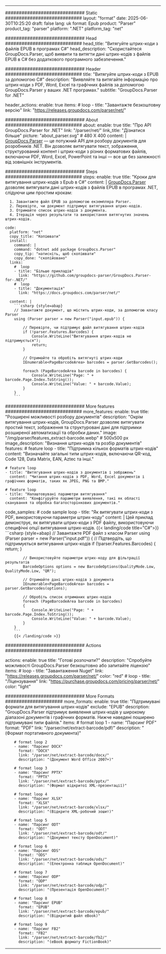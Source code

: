 


---
############################# Static ############################
layout: "format"
date:  2025-06-30T10:25:20
draft: false
lang: uk
format: Epub
product: "Parser"
product_tag: "parser"
platform: ".NET"
platform_tag: "net"

############################# Head ############################
head_title: "Витягуйте штрих-коди з файлів EPUB в програмах C#"
head_description: "Скористайтеся GroupDocs.Parser, щоб виявити та витягти дані штрих-кодів з файлів EPUB в C# без додаткового програмного забезпечення."

############################# Header ############################
title: "Витягуйте штрих-коди з EPUB за допомогою C#" 
description: "Виявляйте та витягайте інформацію про штрих-коди з PDF, Word, Excel та графічних файлів за допомогою GroupDocs.Parser у ваших .NET програмах."
subtitle: "GroupDocs.Parser for .NET" 

header_actions:
  enable: true
  items:
    #  loop
    - title: "Завантажте безкоштовну версію"
      link: "https://releases.groupdocs.com/parser/net/"
      
############################# About ############################
about:
    enable: true
    title: "Про API GroupDocs.Parser for .NET"
    link: "/parser/net/"
    link_title: "Дізнатися більше"
    picture: "about_parser.svg" # 480 X 400
    content: |
       [GroupDocs.Parser](/parser/net/) — це потужний API для розбору документів для розробників .NET. Він дозволяє витягувати текст, зображення, структурований контент і штрих-коди з різних форматових файлів, включаючи PDF, Word, Excel, PowerPoint та інші — все це без залежності від зовнішніх інструментів.

############################# Steps ############################
steps:
    enable: true
    title: "Кроки для витягування штрих-кодів з Epub в C#"
    content: |
      [GroupDocs.Parser](/parser/net/) дозволяє витягувати дані штрих-кодів з файлів EPUB в програмах .NET, слідуючи цим простим крокам:
      
      1. Завантажте файл EPUB за допомогою екземпляра Parser.
      2. Перевірте, чи документ підтримує витягування штрих-кодів.
      3. Отримайте список штрих-кодів з документа.
      4. Ітерація через результати та використання витягнутих значень штрих-кодів.
   
    code:
      platform: "net"
      copy_title: "Копіювати"
      install:
        command: |
        command: "dotnet add package GroupDocs.Parser"
        copy_tip: "натисніть, щоб скопіювати"
        copy_done: "скопійовано"
      links:
        #  loop
        - title: "Більше прикладів"
          link: "https://github.com/groupdocs-parser/GroupDocs.Parser-for-.NET/"
        #  loop
        - title: "Документація"
          link: "https://docs.groupdocs.com/parser/net/"
          
      content: |
        ```csharp {style=abap}
        // Завантажте документ, що містить штрих-коди, за допомогою класу Parser
        using (Parser parser = new Parser("input.epub")) {

            // Перевірте, чи підтримує файл витягування штрих-кодів
            if (!parser.Features.Barcodes) {
                Console.WriteLine("Витягування штрих-кодів не підтримується");
                return;
            }

            // Отримайте та обробіть витягнуті штрих-коди
            IEnumerable<PageBarcodeArea> barcodes = parser.GetBarcodes();

            foreach (PageBarcodeArea barcode in barcodes) {
                Console.WriteLine("Page: " + barcode.Page.Index.ToString());
                Console.WriteLine("Value: " + barcode.Value);
            }
        }
        ```  

############################# More features ############################
more_features:
  enable: true
  title: "Розширені можливості розбору документів"
  description: "Окрім витягування штрих-кодів, GroupDocs.Parser дозволяє витягувати простий текст, зображення та структуровані дані для підтримки розширеної автоматизації та обробки даних."
  image: "/img/parser/features_extract-barcode.webp" # 500x500 px
  image_description: "Визнання штрих-кодів та розбір документів"
  features:
    # feature loop
    - title: "Підтримка кількох форматів штрих-кодів"
      content: "Визначайте загальні типи штрих-кодів, включаючи QR-код, Code 128, Data Matrix, EAN, Aztec та інші."

    # feature loop
    - title: "Витягування штрих-кодів з документів і зображень"
      content: "Читання штрих-кодів з PDF, Word, Excel документів і графічних форматів, таких як JPEG, PNG та BMP."

    # feature loop
    - title: "Налаштовувані параметри витягування"
      content: "Конфігуруйте параметри виявлення, такі як області сканування та обробка багатосторінкових документів."
      
  code_samples:
    # code sample loop
    - title: "Як витягувати штрих-коди з PDF, використовуючи параметри штрих-коду"
      content: |
        Цей приклад демонструє, як витягувати штрих-коди з PDF файлу, використовуючи специфічні опції витягування штрих-кодів.
        {{< landing/code title="C#">}}
        ```csharp {style=abap}
        //  Завантажте PDF файл з класом Parser
        using (Parser parser = new Parser("input.pdf"))
        {
            // Підтвердіть, що підтримується витягування штрих-кодів
            if (!parser.Features.Barcodes)
            {
                return;
            }

            // Використовуйте параметри штрих-коду для фільтрації результатів
            BarcodeOptions options = new BarcodeOptions(QualityMode.Low, QualityMode.Low, "QR");

            // Отримайте дані штрих-кодів з документа
            IEnumerable<PageBarcodeArea> barcodes = parser.GetBarcodes(options);

            // Обробіть список отриманих штрих-кодів
            foreach (PageBarcodeArea barcode in barcodes)
            {
                Console.WriteLine("Page: " + barcode.Page.Index.ToString());
                Console.WriteLine("Value: " + barcode.Value);
            }
        }
        ```
        {{< /landing/code >}}


############################# Actions ############################

actions:
  enable: true
  title: "Готові розпочати?"
  description: "Спробуйте можливості GroupDocs.Parser безкоштовно або запитайте ліцензію"
  items:
    #  loop
    - title: "Завантаження Nuget"
      link: "https://releases.groupdocs.com/parser/net/"
      color: "red"
        #  loop
    - title: "Ліцензування"
      link: "https://purchase.groupdocs.com/pricing/parser/net/"
      color: "light"


############################# More Formats #####################
more_formats:
    enable: true
    title: "Підтримувані формати для витягування штрих-кодів"
    exclude: "EPUB"
    description: "GroupDocs.Parser підтримує виявлення штрих-кодів у широкому діапазоні документів і графічних форматів. Нижче наведені поширено підтримувані типи файлів."
    items: 
        # format loop 1
        - name: "Парсинг PDF"
          format: "PDF"
          link: "/parser/net/extract-barcode/pdf/"
          description: "(Формат портативного документа)"
          
        # format loop 2
        - name: "Парсинг DOCX"
          format: "DOCX"
          link: "/parser/net/extract-barcode/docx/"
          description: "(Документ Word Office 2007+)"
          
        # format loop 3
        - name: "Парсинг PPTX"
          format: "PPTX"
          link: "/parser/net/extract-barcode/pptx/"
          description: "(Формат відкритої XML-презентації)"
          
        # format loop 4
        - name: "Парсинг XLSX"
          format: "XLSX"
          link: "/parser/net/extract-barcode/xlsx/"
          description: "(Відкрите XML-робочий зошит)"
          
        # format loop 5
        - name: "Парсинг ODT"
          format: "ODT"
          link: "/parser/net/extract-barcode/odt/"
          description: "(Документ тексту OpenDocument)"
          
        # format loop 6
        - name: "Парсинг ODS"
          format: "ODS"
          link: "/parser/net/extract-barcode/ods/"
          description: "(Електронна таблиця OpenDocument)"
          
        # format loop 7
        - name: "Парсинг ODP"
          format: "ODP"
          link: "/parser/net/extract-barcode/odp/"
          description: "(Презентація OpenDocument)"
          
        # format loop 8
        - name: "Парсинг EPUB"
          format: "EPUB"
          link: "/parser/net/extract-barcode/epub/"
          description: "(Відкритий файл eBook)"
          
        # format loop 9
        - name: "Парсинг FB2"
          format: "FB2"
          link: "/parser/net/extract-barcode/fb2/"
          description: "(eBook формату FictionBook)"
         
          

---